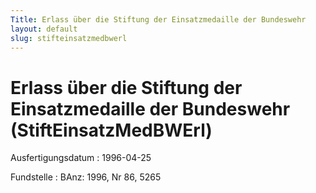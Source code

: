 ```yaml
---
Title: Erlass über die Stiftung der Einsatzmedaille der Bundeswehr
layout: default
slug: stifteinsatzmedbwerl
---
```


# Erlass über die Stiftung der Einsatzmedaille der Bundeswehr (StiftEinsatzMedBWErl)

Ausfertigungsdatum
:   1996-04-25

Fundstelle
:   BAnz: 1996, Nr 86, 5265

